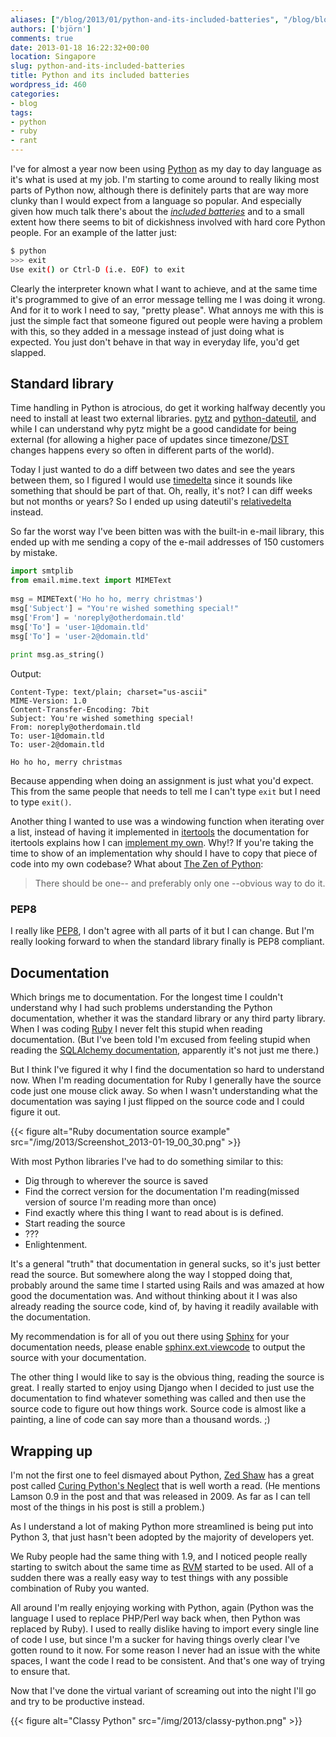 ```yaml
---
aliases: ["/blog/2013/01/python-and-its-included-batteries", "/blog/blog/2013/01/python-and-its-included-batteries/", "/blog/2013/01/18/python-and-its-included-batteries", "/blog/blog/2013/01/18/python-and-its-included-batteries"]
authors: ['björn']
comments: true
date: 2013-01-18 16:22:32+00:00
location: Singapore
slug: python-and-its-included-batteries
title: Python and its included batteries
wordpress_id: 460
categories:
- blog
tags:
- python
- ruby
- rant
---
```


I've for almost a year now been using [Python] as my day to day language as it's
what is used at my job. I'm starting to come around to really liking most parts
of Python now, although there is definitely parts that are way more clunky than
I would expect from a language so popular. And especially given how much talk
there's about the _[included batteries]_ and to a small extent how there seems
to bit of dickishness involved with hard core Python people. For an example of
the latter just:

```bash
$ python  
>>> exit  
Use exit() or Ctrl-D (i.e. EOF) to exit
```

Clearly the interpreter known what I want to achieve, and at the same time it's
programmed to give of an error message telling me I was doing it wrong. And for
it to work I need to say, "pretty please". What annoys me with this is just the
simple fact that someone figured out people were having a problem with this, so
they added in a message instead of just doing what is expected. You just don't
behave in that way in everyday life, you'd get slapped.

## Standard library

Time handling in Python is atrocious, do get it working halfway decently you
need to install at least two external libraries. [pytz] and [python-dateutil],
and while I can understand why pytz might be a good candidate for being external
(for allowing a higher pace of updates since timezone/[DST] changes happens
every so often in different parts of the world).

Today I just wanted to do a diff between two dates and see the years between
them, so I figured I would use [timedelta] since it sounds like something that
should be part of that. Oh, really, it's not? I can diff weeks but not months or
years? So I ended up using dateutil's [relativedelta] instead.

So far the worst way I've been bitten was with the built-in e-mail library, this
ended up with me sending a copy of the e-mail addresses of 150 customers by
mistake.

```python
import smtplib
from email.mime.text import MIMEText
  
msg = MIMEText('Ho ho ho, merry christmas')
msg['Subject'] = "You're wished something special!"
msg['From'] = 'noreply@otherdomain.tld'
msg['To'] = 'user-1@domain.tld'
msg['To'] = 'user-2@domain.tld'
  
print msg.as_string()
```

Output:

```plain
Content-Type: text/plain; charset="us-ascii"
MIME-Version: 1.0
Content-Transfer-Encoding: 7bit
Subject: You're wished something special!
From: noreply@otherdomain.tld
To: user-1@domain.tld
To: user-2@domain.tld
   
Ho ho ho, merry christmas
```

Because appending when doing an assignment is just what you'd expect. This from
the same people that needs to tell me I can't type `exit` but I need to type
`exit()`.


Another thing I wanted to use was a windowing function when iterating over a
list, instead of having it implemented in [itertools] the documentation for
itertools explains how I can
[implement my own](http://docs.python.org/release/2.3.5/lib/itertools-example.html).
Why!? If you're taking the time to show of an implementation why should I have
to copy that piece of code into my own codebase? What about [The Zen of Python]:

> There should be one-- and preferably only one --obvious way to do it.

### PEP8

I really like [PEP8], I don't agree with all parts of it but I can change. But
I'm really looking forward to when the standard library finally is PEP8
compliant.

## Documentation

Which brings me to documentation. For the longest time I couldn't understand why
I had such problems understanding the Python documentation, whether it was the
standard library or any third party library. When I was coding [Ruby] I never
felt this stupid when reading documentation. (But I've been told I'm excused
from feeling stupid when reading the [SQLAlchemy documentation], apparently it's
not just me there.)

But I think I've figured it why I find the documentation so hard to understand
now. When I'm reading documentation for Ruby I generally have the source code
just one mouse click away. So when I wasn't understanding what the documentation
was saying I just flipped on the source code and I could figure it out.

{{< figure alt="Ruby documentation source example" src="/img/2013/Screenshot_2013-01-19_00_30.png" >}}

With most Python libraries I've had to do something similar to this:

* Dig through to wherever the source is saved
* Find the correct version for the documentation I'm reading(missed version of source I'm reading more than once)
* Find exactly where this thing I want to read about is is defined. 
* Start reading the source
* ???
* Enlightenment.

It's a general "truth" that documentation in general sucks, so it's just better
read the source. But somewhere along the way I stopped doing that, probably
around the same time I started using Rails and was amazed at how good the
documentation was. And without thinking about it I was also already reading the
source code, kind of, by having it readily available with the documentation.

My recommendation is for all of you out there using [Sphinx] for your
documentation needs, please enable
[sphinx.ext.viewcode](http://sphinx-doc.org/latest/ext/viewcode.html) to output
the source with your documentation.

The other thing I would like to say is the obvious thing, reading the source is
great. I really started to enjoy using Django when I decided to just use the
documentation to find whatever something was called and then use the source code
to figure out how things work. Source code is almost like a painting, a line of
code can say more than a thousand words. ;)

## Wrapping up

I'm not the first one to feel dismayed about Python, [Zed Shaw] has a great post
called
[Curing Python's Neglect](http://zedshaw.com/essays/curing_pythons_neglect.html)
that is well worth a read. (He mentions Lamson 0.9 in the post and that was
released in 2009. As far as I can tell most of the things in his post is still a
problem.)

As I understand a lot of making Python more streamlined is being put into Python
3, that just hasn't been adopted by the majority of developers yet.

We Ruby people had the same thing with 1.9, and I noticed people really starting
to switch about the same time as [RVM] started to be used. All of a sudden there
was a really easy way to test things with any possible combination of Ruby you
wanted.

All around I'm really enjoying working with Python, again (Python was the
language I used to replace PHP/Perl way back when, then Python was replaced by
Ruby). I used to really dislike having to import every single line of code I
use, but since I'm a sucker for having things overly clear I've gotten round to
it now. For some reason I never had an issue with the white spaces, I want the
code I read to be consistent. And that's one way of trying to ensure that.

Now that I've done the virtual variant of screaming out into the night I'll go
and try to be productive instead.

{{< figure alt="Classy Python" src="/img/2013/classy-python.png" >}}


[Ruby]:http://en.wikipedia.org/wiki/Ruby_(programming_language)
[Python]:http://en.wikipedia.org/wiki/Python_(programming_language)
[pytz]:http://pytz.sourceforge.net/
[python-dateutil]:http://labix.org/python-dateutil
[timedelta]:http://docs.python.org/2/library/datetime.html
[relativedelta]:http://labix.org/python-dateutil#head-ba5ffd4df8111d1b83fc194b97ebecf837add454
[DST]:http://en.wikipedia.org/wiki/DST
[itertools]:http://docs.python.org/2.7/library/itertools.html
[The Zen of Python]:http://www.python.org/dev/peps/pep-0020/
[Sphinx]:http://sphinx-doc.org/
[RVM]:https://rvm.io/
[included batteries]:http://www.python.org/about/
[PEP8]:http://www.python.org/dev/peps/pep-0008/
[SQLAlchemy documentation]:http://docs.sqlalchemy.org/
[Zed Shaw]: http://zedshaw.com/
